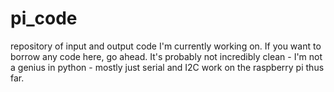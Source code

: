 pi_code
=======

repository of input and output code I'm currently working on. If you want to borrow any code here, go ahead. 
It's probably not incredibly clean - I'm not a genius in python - mostly just serial and I2C work on the raspberry pi
thus far.
